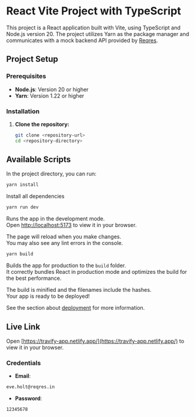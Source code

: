 # React Vite Project with TypeScript

This project is a React application built with Vite, using TypeScript and Node.js version 20. The project utilizes Yarn as the package manager and communicates with a mock backend API provided by [Reqres](https://reqres.in).

## Project Setup

### Prerequisites

- **Node.js**: Version 20 or higher
- **Yarn**: Version 1.22 or higher

### Installation

1. **Clone the repository:**

   ```bash
   git clone <repository-url>
   cd <repository-directory>

   ```

## Available Scripts

In the project directory, you can run:

```bash 
yarn install
```

Install all dependencies

```bash 
yarn run dev
```

Runs the app in the development mode.\
Open [http://localhost:5173](http://localhost:5173) to view it in your browser.

The page will reload when you make changes.\
You may also see any lint errors in the console.

```bash 
yarn build
```

Builds the app for production to the `build` folder.\
It correctly bundles React in production mode and optimizes the build for the best performance.

The build is minified and the filenames include the hashes.\
Your app is ready to be deployed!

See the section about [deployment](https://facebook.github.io/create-react-app/docs/deployment) for more information.

## Live Link

Open [https://travify-app.netlify.app/](https://travify-app.netlify.app/) to view it in your browser.

### Credentials

- **Email**: 
```bash 
eve.holt@reqres.in 
```
- **Password**: 
```bash 
12345678
```


